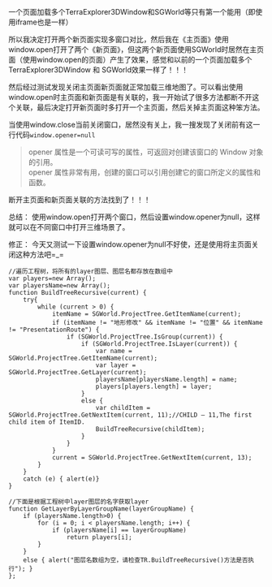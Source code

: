 一个页面加载多个TerraExplorer3DWindow和SGWorld等只有第一个能用（即使用iframe也是一样）  


所以我决定打开两个新页面实现多窗口对比，然后我在《主页面》使用window.open打开了两个《新页面》，但这两个新页面使用SGWorld时居然在主页面（使用window.open的页面）产生了效果，感觉和以前的一个页面加载多个TerraExplorer3DWindow 和 SGWorld效果一样了！！！  


然后经过测试发现关闭主页面新页面就正常加载三维地图了。可以看出使用window.open时主页面和新页面是有关联的，我一开始试了很多方法都断不开这个关联，最后决定打开新页面时多打开一个主页面，然后关掉主页面这种笨方法。  


当使用window.close当前关闭窗口，居然没有关上，我一搜发现了关闭前有这一行代码`window.opener=null`
> opener 属性是一个可读可写的属性，可返回对创建该窗口的 Window 对象的引用。  
opener 属性非常有用，创建的窗口可以引用创建它的窗口所定义的属性和函数。

断开主页面和新页面关联的方法找到了！！！

总结：
使用window.open打开两个窗口，然后设置window.opener为null，这样就可以在不同窗口中打开三维场景了。

修正：
今天又测试一下设置window.opener为null不好使，还是使用将主页面关闭这种方法吧=_=



```
//遍历工程树，将所有的layer图层、图层名都存放在数组中
var players=new Array();
var playersName=new Array();
function BuildTreeRecursive(current) {
    try{
        while (current > 0) {
            itemName = SGWorld.ProjectTree.GetItemName(current);
            if (itemName != "地形修改" && itemName != "位置" && itemName != "PresentationRoute") {
                if (SGWorld.ProjectTree.IsGroup(current)) {
                    if (SGWorld.ProjectTree.IsLayer(current)) {
                        var name = SGWorld.ProjectTree.GetItemName(current);
                        var layer = SGWorld.ProjectTree.GetLayer(current);
                        playersName[playersName.length] = name;
                        players[players.length] = layer;
                    }
                    else {
                        var childItem = SGWorld.ProjectTree.GetNextItem(current, 11);//CHILD – 11,The first child item of ItemID.
                        BuildTreeRecursive(childItem);
                    }
                }        
            }
            current = SGWorld.ProjectTree.GetNextItem(current, 13);
        }
    }
    catch (e) { alert(e)}
}

//下面是根据工程树中layer图层的名字获取layer
function GetLayerByLayerGroupName(layerGroupName) {
    if (playersName.length>0) {
        for (i = 0; i < playersName.length; i++) {
            if (playersName[i] == layerGroupName)
                return players[i];
        }
    }
    else { alert("图层名数组为空，请检查TR.BuildTreeRecursive()方法是否执行"); }
};
```
